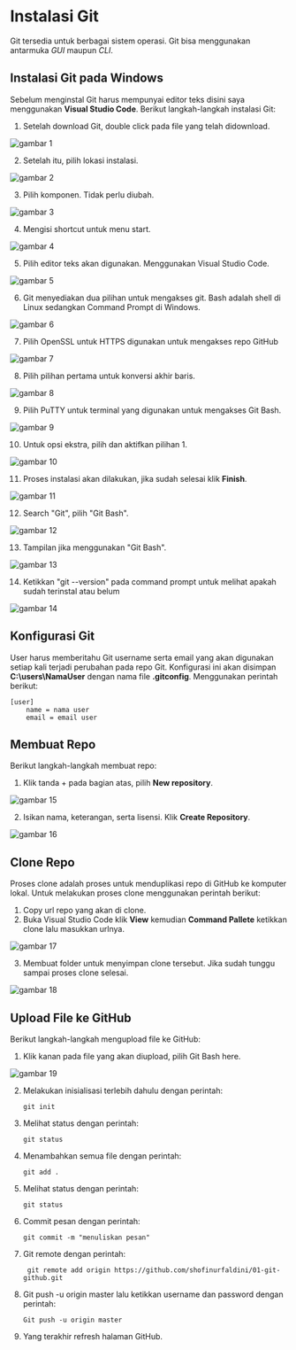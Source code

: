 # Instalasi Git
Git tersedia untuk berbagai sistem operasi. Git bisa menggunakan antarmuka _GUI_ maupun _CLI_. 

## Instalasi Git pada Windows
Sebelum menginstal Git harus mempunyai editor teks disini saya menggunakan **Visual Studio Code**. Berikut langkah-langkah instalasi Git:

1. Setelah download Git, double click pada file yang telah didownload.

![gambar 1](./1.PNG)

2. Setelah itu, pilih lokasi instalasi.

![gambar 2](./2.PNG)

3. Pilih komponen. Tidak perlu diubah.

![gambar 3](./3.PNG)

4. Mengisi shortcut untuk menu start.

![gambar 4](./4.PNG)

5. Pilih editor teks akan digunakan. Menggunakan Visual Studio Code.

![gambar 5](./5.PNG)

6. Git menyediakan dua pilihan untuk mengakses git. Bash adalah shell di Linux sedangkan Command Prompt di Windows.

![gambar 6](./6.PNG)

7. Pilih OpenSSL untuk HTTPS digunakan untuk mengakses repo GitHub

![gambar 7](./7.PNG)

8. Pilih pilihan pertama untuk konversi akhir baris.

![gambar 8](./8.PNG)

9. Pilih PuTTY untuk terminal yang digunakan untuk mengakses Git Bash.

![gambar 9](./9.PNG)

10. Untuk opsi ekstra, pilih dan aktifkan pilihan 1.

![gambar 10](./10.PNG)

11. Proses instalasi akan dilakukan, jika sudah selesai klik **Finish**.

![gambar 11](./11.PNG)

12. Search "Git", pilih "Git Bash".

![gambar 12](./12.PNG)

13. Tampilan jika menggunakan "Git Bash".

![gambar 13](./13.PNG)

14. Ketikkan "git --version" pada command prompt untuk melihat apakah sudah terinstal atau belum

![gambar 14](./14.PNG)

## Konfigurasi Git
User harus memberitahu Git username serta email yang akan digunakan setiap kali terjadi perubahan pada repo Git. Konfigurasi ini akan disimpan **C:\users\NamaUser** dengan nama file **.gitconfig**. Menggunakan perintah berikut:
```
[user]
    name = nama user
    email = email user
```

## Membuat Repo
Berikut langkah-langkah membuat repo:

1. Klik tanda + pada bagian atas, pilih **New repository**.

![gambar 15](./15.PNG)

2. Isikan nama, keterangan, serta lisensi. Klik **Create Repository**.

![gambar 16](./16.PNG)

## Clone Repo
Proses clone adalah proses untuk menduplikasi repo di GitHub ke komputer lokal. Untuk melakukan proses clone menggunakan perintah berikut:

1. Copy url repo yang akan di clone. 
2. Buka Visual Studio Code klik **View** kemudian **Command Pallete** ketikkan clone lalu masukkan urlnya.

![gambar 17](./17.PNG)

3. Membuat folder untuk menyimpan clone tersebut. Jika sudah tunggu sampai proses clone selesai.

![gambar 18](./18.PNG) 

## Upload File ke GitHub
Berikut langkah-langkah mengupload file ke GitHub:

1. Klik kanan pada file yang akan diupload, pilih Git Bash here.

![gambar 19](./19.PNG)

2. Melakukan inisialisasi terlebih dahulu dengan perintah:
    ```
    git init
    ```
3. Melihat status dengan perintah:
    ```
    git status
    ```
4. Menambahkan semua file dengan perintah:
    ```
    git add .
    ``` 
5. Melihat status dengan perintah:
    ```
    git status
    ```
6. Commit pesan dengan perintah:
    ```
    git commit -m "menuliskan pesan"
    ```
7. Git remote dengan perintah:
   ```
    git remote add origin https://github.com/shofinurfaldini/01-git-github.git
    ```
8. Git push -u origin master lalu ketikkan username dan password dengan perintah:
    ```
    Git push -u origin master
    ```
9. Yang terakhir refresh halaman GitHub.